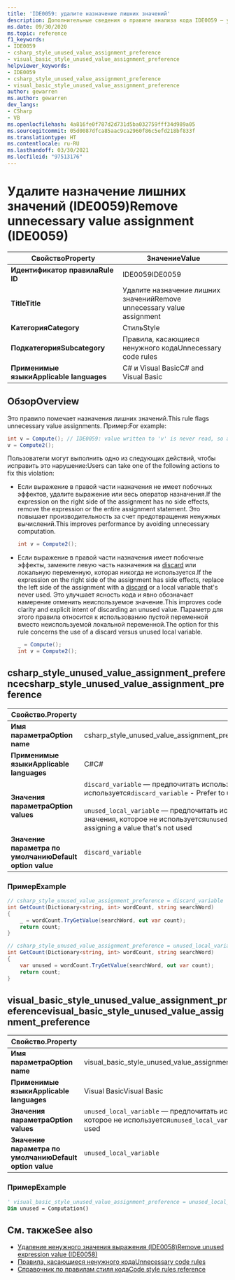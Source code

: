 ```yaml
---
title: 'IDE0059: удалите назначение лишних значений'
description: Дополнительные сведения о правиле анализа кода IDE0059 – удалите назначение лишних значений
ms.date: 09/30/2020
ms.topic: reference
f1_keywords:
- IDE0059
- csharp_style_unused_value_assignment_preference
- visual_basic_style_unused_value_assignment_preference
helpviewer_keywords:
- IDE0059
- csharp_style_unused_value_assignment_preference
- visual_basic_style_unused_value_assignment_preference
author: gewarren
ms.author: gewarren
dev_langs:
- CSharp
- VB
ms.openlocfilehash: 4a816fe0f787d2d731d5ba032759fff34d989a05
ms.sourcegitcommit: 05d0087dfca85aac9ca2960f86c5efd218bf833f
ms.translationtype: HT
ms.contentlocale: ru-RU
ms.lasthandoff: 03/30/2021
ms.locfileid: "97513176"
---
```

# <a name="remove-unnecessary-value-assignment-ide0059"></a><span data-ttu-id="ebc0d-103">Удалите назначение лишних значений (IDE0059)</span><span class="sxs-lookup"><span data-stu-id="ebc0d-103">Remove unnecessary value assignment (IDE0059)</span></span>

|<span data-ttu-id="ebc0d-104">Свойство</span><span class="sxs-lookup"><span data-stu-id="ebc0d-104">Property</span></span>|<span data-ttu-id="ebc0d-105">Значение</span><span class="sxs-lookup"><span data-stu-id="ebc0d-105">Value</span></span>|
|-|-|
| <span data-ttu-id="ebc0d-106">**Идентификатор правила**</span><span class="sxs-lookup"><span data-stu-id="ebc0d-106">**Rule ID**</span></span> | <span data-ttu-id="ebc0d-107">IDE0059</span><span class="sxs-lookup"><span data-stu-id="ebc0d-107">IDE0059</span></span> |
| <span data-ttu-id="ebc0d-108">**Title**</span><span class="sxs-lookup"><span data-stu-id="ebc0d-108">**Title**</span></span> | <span data-ttu-id="ebc0d-109">Удалите назначение лишних значений</span><span class="sxs-lookup"><span data-stu-id="ebc0d-109">Remove unnecessary value assignment</span></span> |
| <span data-ttu-id="ebc0d-110">**Категория**</span><span class="sxs-lookup"><span data-stu-id="ebc0d-110">**Category**</span></span> | <span data-ttu-id="ebc0d-111">Стиль</span><span class="sxs-lookup"><span data-stu-id="ebc0d-111">Style</span></span> |
| <span data-ttu-id="ebc0d-112">**Подкатегория**</span><span class="sxs-lookup"><span data-stu-id="ebc0d-112">**Subcategory**</span></span> | <span data-ttu-id="ebc0d-113">Правила, касающиеся ненужного кода</span><span class="sxs-lookup"><span data-stu-id="ebc0d-113">Unnecessary code rules</span></span> |
| <span data-ttu-id="ebc0d-114">**Применимые языки**</span><span class="sxs-lookup"><span data-stu-id="ebc0d-114">**Applicable languages**</span></span> | <span data-ttu-id="ebc0d-115">C# и Visual Basic</span><span class="sxs-lookup"><span data-stu-id="ebc0d-115">C# and Visual Basic</span></span> |

## <a name="overview"></a><span data-ttu-id="ebc0d-116">Обзор</span><span class="sxs-lookup"><span data-stu-id="ebc0d-116">Overview</span></span>

<span data-ttu-id="ebc0d-117">Это правило помечает назначения лишних значений.</span><span class="sxs-lookup"><span data-stu-id="ebc0d-117">This rule flags unnecessary value assignments.</span></span> <span data-ttu-id="ebc0d-118">Пример:</span><span class="sxs-lookup"><span data-stu-id="ebc0d-118">For example:</span></span>

```csharp
int v = Compute(); // IDE0059: value written to 'v' is never read, so assignment to 'v' is unnecessary.
v = Compute2();
```

<span data-ttu-id="ebc0d-119">Пользователи могут выполнить одно из следующих действий, чтобы исправить это нарушение:</span><span class="sxs-lookup"><span data-stu-id="ebc0d-119">Users can take one of the following actions to fix this violation:</span></span>

- <span data-ttu-id="ebc0d-120">Если выражение в правой части назначения не имеет побочных эффектов, удалите выражение или весь оператор назначения.</span><span class="sxs-lookup"><span data-stu-id="ebc0d-120">If the expression on the right side of the assignment has no side effects, remove the expression or the entire assignment statement.</span></span> <span data-ttu-id="ebc0d-121">Это повышает производительность за счет предотвращения ненужных вычислений.</span><span class="sxs-lookup"><span data-stu-id="ebc0d-121">This improves performance by avoiding unnecessary computation.</span></span>

  ```csharp
  int v = Compute2();
  ```

- <span data-ttu-id="ebc0d-122">Если выражение в правой части назначения имеет побочные эффекты, замените левую часть назначения на [discard](../../../csharp/discards.md) или локальную переменную, которая никогда не используется.</span><span class="sxs-lookup"><span data-stu-id="ebc0d-122">If the expression on the right side of the assignment has side effects, replace the left side of the assignment with a [discard](../../../csharp/discards.md) or a local variable that's never used.</span></span> <span data-ttu-id="ebc0d-123">Это улучшает ясность кода и явно обозначает намерение отменить неиспользуемое значение.</span><span class="sxs-lookup"><span data-stu-id="ebc0d-123">This improves code clarity and explicit intent of discarding an unused value.</span></span> <span data-ttu-id="ebc0d-124">Параметр для этого правила относится к использованию пустой переменной вместо неиспользуемой локальной переменной.</span><span class="sxs-lookup"><span data-stu-id="ebc0d-124">The option for this rule concerns the use of a discard versus unused local variable.</span></span>

  ```csharp
  _ = Compute();
  int v = Compute2();
  ```

## <a name="csharp_style_unused_value_assignment_preference"></a><span data-ttu-id="ebc0d-125">csharp_style_unused_value_assignment_preference</span><span class="sxs-lookup"><span data-stu-id="ebc0d-125">csharp_style_unused_value_assignment_preference</span></span>

|<span data-ttu-id="ebc0d-126">Свойство.</span><span class="sxs-lookup"><span data-stu-id="ebc0d-126">Property</span></span>|<span data-ttu-id="ebc0d-127">Значение</span><span class="sxs-lookup"><span data-stu-id="ebc0d-127">Value</span></span>|
|-|-|
| <span data-ttu-id="ebc0d-128">**Имя параметра**</span><span class="sxs-lookup"><span data-stu-id="ebc0d-128">**Option name**</span></span> | <span data-ttu-id="ebc0d-129">csharp_style_unused_value_assignment_preference</span><span class="sxs-lookup"><span data-stu-id="ebc0d-129">csharp_style_unused_value_assignment_preference</span></span>
| <span data-ttu-id="ebc0d-130">**Применимые языки**</span><span class="sxs-lookup"><span data-stu-id="ebc0d-130">**Applicable languages**</span></span> | <span data-ttu-id="ebc0d-131">C#</span><span class="sxs-lookup"><span data-stu-id="ebc0d-131">C#</span></span> |
| <span data-ttu-id="ebc0d-132">**Значения параметра**</span><span class="sxs-lookup"><span data-stu-id="ebc0d-132">**Option values**</span></span> | <span data-ttu-id="ebc0d-133">`discard_variable` — предпочитать использование [отмены](../../../csharp/discards.md) при присваивании значения, которое не используется</span><span class="sxs-lookup"><span data-stu-id="ebc0d-133">`discard_variable` - Prefer to use a [discard](../../../csharp/discards.md) when assigning a value that's not used</span></span><br /><br /><span data-ttu-id="ebc0d-134">`unused_local_variable` — предпочитать использование локальной переменной при присваивании значения, которое не используется</span><span class="sxs-lookup"><span data-stu-id="ebc0d-134">`unused_local_variable` - Prefer to use a local variable when assigning a value that's not used</span></span> |
| <span data-ttu-id="ebc0d-135">**Значение параметра по умолчанию**</span><span class="sxs-lookup"><span data-stu-id="ebc0d-135">**Default option value**</span></span> | `discard_variable` |

### <a name="example"></a><span data-ttu-id="ebc0d-136">Пример</span><span class="sxs-lookup"><span data-stu-id="ebc0d-136">Example</span></span>

```csharp
// csharp_style_unused_value_assignment_preference = discard_variable
int GetCount(Dictionary<string, int> wordCount, string searchWord)
{
    _ = wordCount.TryGetValue(searchWord, out var count);
    return count;
}

// csharp_style_unused_value_assignment_preference = unused_local_variable
int GetCount(Dictionary<string, int> wordCount, string searchWord)
{
    var unused = wordCount.TryGetValue(searchWord, out var count);
    return count;
}
```

## <a name="visual_basic_style_unused_value_assignment_preference"></a><span data-ttu-id="ebc0d-137">visual_basic_style_unused_value_assignment_preference</span><span class="sxs-lookup"><span data-stu-id="ebc0d-137">visual_basic_style_unused_value_assignment_preference</span></span>

|<span data-ttu-id="ebc0d-138">Свойство.</span><span class="sxs-lookup"><span data-stu-id="ebc0d-138">Property</span></span>|<span data-ttu-id="ebc0d-139">Значение</span><span class="sxs-lookup"><span data-stu-id="ebc0d-139">Value</span></span>|
|-|-|
| <span data-ttu-id="ebc0d-140">**Имя параметра**</span><span class="sxs-lookup"><span data-stu-id="ebc0d-140">**Option name**</span></span> | <span data-ttu-id="ebc0d-141">visual_basic_style_unused_value_assignment_preference</span><span class="sxs-lookup"><span data-stu-id="ebc0d-141">visual_basic_style_unused_value_assignment_preference</span></span>
| <span data-ttu-id="ebc0d-142">**Применимые языки**</span><span class="sxs-lookup"><span data-stu-id="ebc0d-142">**Applicable languages**</span></span> | <span data-ttu-id="ebc0d-143">Visual Basic</span><span class="sxs-lookup"><span data-stu-id="ebc0d-143">Visual Basic</span></span> |
| <span data-ttu-id="ebc0d-144">**Значения параметра**</span><span class="sxs-lookup"><span data-stu-id="ebc0d-144">**Option values**</span></span> | <span data-ttu-id="ebc0d-145">`unused_local_variable` — предпочитать использование локальной переменной при присваивании значения, которое не используется</span><span class="sxs-lookup"><span data-stu-id="ebc0d-145">`unused_local_variable` - Prefer to use a local variable when assigning a value that's not used</span></span> |
| <span data-ttu-id="ebc0d-146">**Значение параметра по умолчанию**</span><span class="sxs-lookup"><span data-stu-id="ebc0d-146">**Default option value**</span></span> | `unused_local_variable` |

### <a name="example"></a><span data-ttu-id="ebc0d-147">Пример</span><span class="sxs-lookup"><span data-stu-id="ebc0d-147">Example</span></span>

```vb
' visual_basic_style_unused_value_assignment_preference = unused_local_variable
Dim unused = Computation()
```

## <a name="see-also"></a><span data-ttu-id="ebc0d-148">См. также</span><span class="sxs-lookup"><span data-stu-id="ebc0d-148">See also</span></span>

- [<span data-ttu-id="ebc0d-149">Удаление ненужного значения выражения (IDE0058)</span><span class="sxs-lookup"><span data-stu-id="ebc0d-149">Remove unused expression value (IDE0058)</span></span>](ide0058.md)
- [<span data-ttu-id="ebc0d-150">Правила, касающиеся ненужного кода</span><span class="sxs-lookup"><span data-stu-id="ebc0d-150">Unnecessary code rules</span></span>](unnecessary-code-rules.md)
- [<span data-ttu-id="ebc0d-151">Справочник по правилам стиля кода</span><span class="sxs-lookup"><span data-stu-id="ebc0d-151">Code style rules reference</span></span>](index.md)
